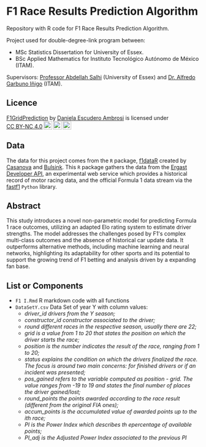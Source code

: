 # F1 Race Results Prediction Algorithm

Repository with R code for F1 Race Results Prediction Algorithm. 

Project used for double-degree-link program between:
- MSc Statistics Dissertation for University of Essex.
- BSc Applied Mathematics for Instituto Tecnológico Autónomo de México (ITAM).

Supervisors:
<a href="https://www.essex.ac.uk/people/salhi90905/abdellah-salhi">Professor Abdellah Salhi</a> (University of Essex) and <a href="https://agarbuno.github.io/">Dr. Alfredo Garbuno Iñigo</a> (ITAM).

## Licence
<p xmlns:cc="http://creativecommons.org/ns#" xmlns:dct="http://purl.org/dc/terms/"><a property="dct:title" rel="cc:attributionURL" href="https://github.com/dannescudero/F1GridPrediction">F1GridPrediction</a> by <a rel="cc:attributionURL dct:creator" property="cc:attributionName" href="https://github.com/dannescudero">Daniela Escudero Ambrosi</a> is licensed under <a href="http://creativecommons.org/licenses/by-nc/4.0/?ref=chooser-v1" target="_blank" rel="license noopener noreferrer" style="display:inline-block;">CC BY-NC 4.0<img style="height:22px!important;margin-left:3px;vertical-align:text-bottom;" src="https://mirrors.creativecommons.org/presskit/icons/cc.svg?ref=chooser-v1"><img style="height:22px!important;margin-left:3px;vertical-align:text-bottom;" src="https://mirrors.creativecommons.org/presskit/icons/by.svg?ref=chooser-v1"><img style="height:22px!important;margin-left:3px;vertical-align:text-bottom;" src="https://mirrors.creativecommons.org/presskit/icons/nc.svg?ref=chooser-v1"></a></p>

## Data
The data for this project comes from the `R` package, <a href="https://github.com/cran/f1dataR">f1dataR</a> created by <a href="https://github.com/SCasanova">Casanova</a> and <a href="https://github.com/pbulsink">Bulsink</a>. This `R` package gathers the data from the <a href="http://ergast.com/mrd/">Ergast Developer API</a>, an experimental web service which provides a historical record of motor racing data, and the official Formula 1 data stream via the <a href="https://pypi.org/project/fastf1/">fastf1</a> `Python` library.

## Abstract

This study introduces a novel non-parametric model for predicting Formula 1 race outcomes, utilizing an adapted Elo rating system to estimate driver strengths. The model addresses the challenges posed by F1's complex multi-class outcomes and the absence of historical car update data. It outperforms alternative methods, including machine learning and neural networks, highlighting its adaptability for other sports and its potential to support the growing trend of F1 betting and analysis driven by a expanding fan base.

## List or Components
- `F1 I.Rmd` R markdown code with all functions
- `DataSetY.csv` Data Set of year Y with column values:
    - <em> driver_id <em> drivers from the Y season;
    - <em> constructor_id <em> constructor associated to the driver;
    - <em> round <em> different races in the respective season, usually there are 22;
    - <em> grid <em> is a value from 1 to 20 that states the position on which the driver starts the race;
    - <em> position <em> is the number indicates the result of the race, ranging from 1 to 20;
    - <em> status <em> explains the condition on which the drivers finalized the race. The focus is around two main concerns: for finished drivers or if an incident was presented;
    - <em> pos_gained <em> refers to the variable computed as position - grid. The value ranges from -19 to 19 and states the final number of places the driver gained/lost;
    - <em> round_points <em> the points awarded according to the race result (different from the original FIA ones);
    - <em> accum_points <em> is the accumulated value of awarded points up to the ith race;
    - <em> PI <em> is the Power Index which describes th epercentage of available points;
    - <em> PI_adj <em> is the Adjusted Power Index associated to the previous PI
